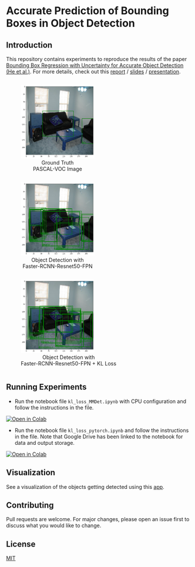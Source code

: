 # Accurate Prediction of Bounding Boxes in Object Detection

## Introduction
This repository contains experiments to reproduce the results of the paper [Bounding Box Regression with Uncertainty for Accurate Object Detection (He et al.)](https://openaccess.thecvf.com/content_CVPR_2019/papers/He_Bounding_Box_Regression_With_Uncertainty_for_Accurate_Object_Detection_CVPR_2019_paper.pdf). For more details, check out this [report](report.pdf) / [slides](slides.pptx) / [presentation](https://youtu.be/2Mfxi8NbSPo).

<figure style="display: inline-block;">
    <img src='outputs/input.png' width="200" height="200"/>
    <figcaption style="text-align: center;">Ground Truth<br>PASCAL-VOC Image</figcaption>
</figure>
<figure style="display: inline-block;">
    <img src='outputs/output_wo_kl.png' width="200" height="200"/>
    <figcaption style="text-align: center;">Object Detection with<br>Faster-RCNN-Resnet50-FPN</figcaption>
</figure>
<figure style="display: inline-block;">
    <img src='outputs/output_with_kl.png' width="200" height="200" />
    <figcaption style="text-align: center;">Object Detection with <br>Faster-RCNN-Resnet50-FPN + KL Loss</figcaption>
</figure>

## Running Experiments
- Run the notebook file `kl_loss_MMDet.ipynb` with CPU configuration and follow the instructions in the file.  
<a src="https://colab.research.google.com/assets/colab-badge.svg" href="https://colab.research.google.com/github/souradipp76/box_regression-kl_loss/blob/main/kl_loss_MMDet.ipynb">
    <img src="https://colab.research.google.com/assets/colab-badge.svg" alt="Open in Colab"></a>

- Run the notebook file `kl_loss_pytorch.ipynb` and follow the instructions in the file. Note that Google Drive has been linked to the notebook for data and output storage. 
<a src="https://colab.research.google.com/assets/colab-badge.svg" href="https://colab.research.google.com/github/souradipp76/box_regression-kl_loss/blob/main/kl_loss_pytorch.ipynb">
    <img src="https://colab.research.google.com/assets/colab-badge.svg" alt="Open in Colab"></a>

## Visualization

See a visualization of the objects getting detected using this [app](https://souradipp76-object-detection-kl-app-app-v5thmx.streamlit.app/).

## Contributing

Pull requests are welcome. For major changes, please open an issue first to discuss what you would like to change.

## License

[MIT](https://choosealicense.com/licenses/mit/)